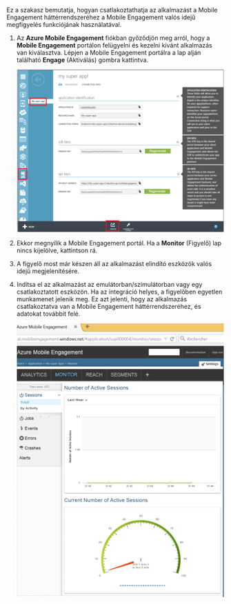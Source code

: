 Ez a szakasz bemutatja, hogyan csatlakoztathatja az alkalmazást a Mobile Engagement háttérrendszeréhez a Mobile Engagement valós idejű megfigyelés funkciójának használatával. 

1. Az **Azure Mobile Engagement** fiókban győződjön meg arról, hogy a **Mobile Engagement** portálon felügyelni és kezelni kívánt alkalmazás van kiválasztva. Lépjen a Mobile Engagement portálra a lap alján található **Engage** (Aktiválás) gombra kattintva. 

     ![](./media/mobile-engagement-connect-app-with-monitor/engage-button.png)

2. Ekkor megnyílik a Mobile Engagement portál. Ha a **Monitor** (Figyelő) lap nincs kijelölve, kattintson rá.

3. A figyelő most már készen áll az alkalmazást elindító eszközök valós idejű megjelenítésére.
     
4. Indítsa el az alkalmazást az emulátorban/szimulátorban vagy egy csatlakoztatott eszközön. Ha az integráció helyes, a figyelőben egyetlen munkamenet jelenik meg. Ez azt jelenti, hogy az alkalmazás csatlakoztatva van a Mobile Engagement háttérrendszeréhez, és adatokat továbbít felé.  
    
     ![](./media/mobile-engagement-connect-app-with-monitor/monitor.png)




<!--HONumber=Jun16_HO2-->


